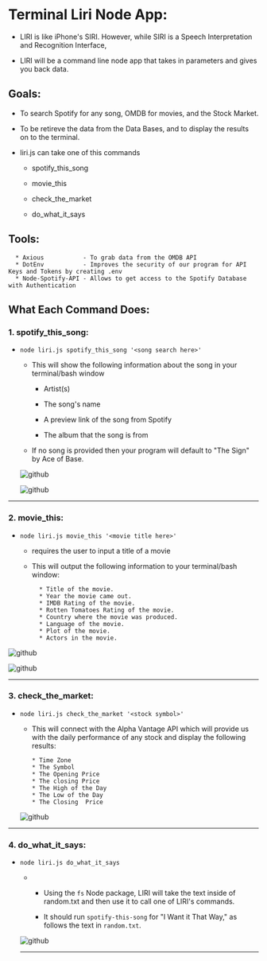 # Terminal Liri Node App:

* LIRI is like iPhone's SIRI. However, while SIRI is a Speech Interpretation and Recognition Interface, 

* LIRI will be a command line node app that takes in parameters and gives you back data.

## Goals:

* To search Spotify for any song, OMDB for movies, and the Stock Market.

* To be retireve the data from the Data Bases, and to display the results on to the terminal.

* liri.js can take one of this commands 

  * spotify_this_song

  * movie_this

  * check_the_market

  * do_what_it_says

## Tools:

  ```
    * Axious           - To grab data from the OMDB API
    * DotEnv           - Improves the security of our program for API Keys and Tokens by creating .env
    * Node-Spotify-API - Allows to get access to the Spotify Database with Authentication

  ```

## What Each Command Does:

### 1. spotify_this_song:

* `node liri.js spotify_this_song '<song search here>'`

  * This will show the following information about the song in your terminal/bash window

    * Artist(s)

    * The song's name

    * A preview link of the song from Spotify

    * The album that the song is from

  * If no song is provided then your program will default to "The Sign" by Ace of Base.

  ![github](https://github.com/joseluissaboya/liri-node-app/blob/master/GIFs/spotify-this-song-default-val.gif)

  ![github](https://github.com/joseluissaboya/liri-node-app/blob/master/GIFs/spotify-this-song-any-song.gif)
- - -
### 2. movie_this: 

* `node liri.js movie_this '<movie title here>'`

  * requires the user to input a title of a movie

  * This will output the following information to your terminal/bash window:

    ```
      * Title of the movie.
      * Year the movie came out.
      * IMDB Rating of the movie.
      * Rotten Tomatoes Rating of the movie.
      * Country where the movie was produced.
      * Language of the movie.
      * Plot of the movie.
      * Actors in the movie.

    ```

![github](https://github.com/joseluissaboya/liri-node-app/blob/master/GIFs/movie-this-default-value.gif)

![github](https://github.com/joseluissaboya/liri-node-app/blob/master/GIFs/movie-this-any-movie.gif)
- - -
### 3. check_the_market:

* `node liri.js check_the_market '<stock symbol>'`

  * This will connect with the Alpha Vantage API which will provide us with the daily performance of any stock and display the following results:

      ```
      * Time Zone
      * The Symbol
      * The Opening Price
      * The closing Price
      * The High of the Day
      * The Low of the Day
      * The Closing  Price

    ```

  ![github](https://github.com/joseluissaboya/liri-node-app/blob/master/GIFs/check-the-market.gif)
- - -
### 4. do_what_it_says:

* `node liri.js do_what_it_says`

  * * Using the `fs` Node package, LIRI will take the text inside of random.txt and then use it to call one of LIRI's commands.

     * It should run `spotify-this-song` for "I Want it That Way," as follows the text in `random.txt`.

  ![github](https://github.com/joseluissaboya/liri-node-app/blob/master/GIFs/read-file-do-task.gif)
  - - -
